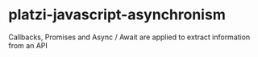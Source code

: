 # platzi-javascript-asynchronism
Callbacks, Promises and Async / Await are applied to extract information from an API
